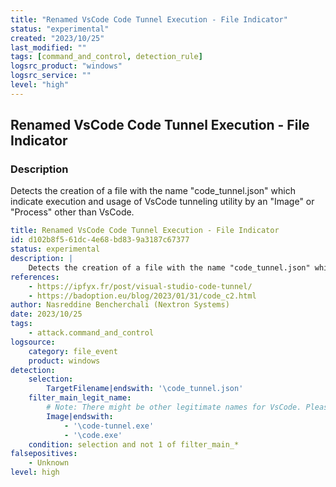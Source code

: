 ```yaml
---
title: "Renamed VsCode Code Tunnel Execution - File Indicator"
status: "experimental"
created: "2023/10/25"
last_modified: ""
tags: [command_and_control, detection_rule]
logsrc_product: "windows"
logsrc_service: ""
level: "high"
---
```


## Renamed VsCode Code Tunnel Execution - File Indicator

### Description

Detects the creation of a file with the name "code_tunnel.json" which indicate execution and usage of VsCode tunneling utility by an "Image" or "Process" other than VsCode.


```yml
title: Renamed VsCode Code Tunnel Execution - File Indicator
id: d102b8f5-61dc-4e68-bd83-9a3187c67377
status: experimental
description: |
    Detects the creation of a file with the name "code_tunnel.json" which indicate execution and usage of VsCode tunneling utility by an "Image" or "Process" other than VsCode.
references:
    - https://ipfyx.fr/post/visual-studio-code-tunnel/
    - https://badoption.eu/blog/2023/01/31/code_c2.html
author: Nasreddine Bencherchali (Nextron Systems)
date: 2023/10/25
tags:
    - attack.command_and_control
logsource:
    category: file_event
    product: windows
detection:
    selection:
        TargetFilename|endswith: '\code_tunnel.json'
    filter_main_legit_name:
        # Note: There might be other legitimate names for VsCode. Please add them if found
        Image|endswith:
            - '\code-tunnel.exe'
            - '\code.exe'
    condition: selection and not 1 of filter_main_*
falsepositives:
    - Unknown
level: high

```
